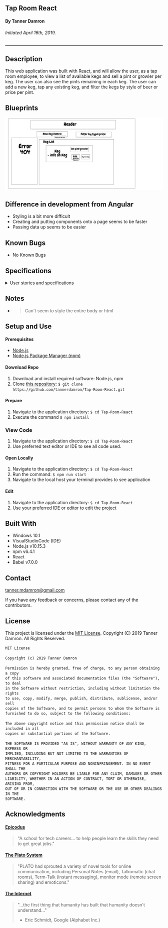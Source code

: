 ## **Tap Room React**

#### By Tanner Damron
###### Initiated April 16th, 2019.

----------

## Description
This web application was built with React, and will allow the user, as a tap room employee, to view a list of available kegs and sell a pint or growler per keg. The user can also see the pints remaining in each keg. The user can add a new keg, tap any existing keg, and filter the kegs by style of beer or price per pint.

## Blueprints
![](src/assets/blueprints/TapRoomBlueprints.jpeg?raw=true)

## Difference in development from Angular
* Styling is a bit more difficult
* Creating and putting components onto a page seems to be faster
* Passing data up seems to be easier
## Known Bugs

* No Known Bugs

## Specifications

<details>
<summary>User stories and specifications</summary>

<table>
  <tr>
    <th> Scenario 01 </th><th></th>
  </tr>
  <tr>
    <td> Behavior </td>
    <td>As a tap room employee, I want to be able to view a list of all kegs available</td>
  </tr>
  <tr>
    <td> Input </td>
    <td>User views home page</td>
  </tr>
  <tr>
    <td> Output </td>
    <td>User can see all kegs available and info on all kegs</td>
  </tr>
  <tr>
    <td> Notes </td>
    <td> </td>
  </tr>
  <tr>
    <td> Completion </td>
    <td> True </td>
  </tr>
</table>

<table>
  <tr>
    <th> Scenario 02 </th><th></th>
  </tr>
  <tr>
    <td> Behavior </td>
    <td>As a tap room employee, I want to be able to tap an existing keg.</td>
  </tr>
  <tr>
    <td> Input </td>
    <td>User clicks "tap this keg" button.</td>
  </tr>
  <tr>
    <td> Output </td>
    <td>Remaining pints in specific keg refills to 124 pints.</td>
  </tr>
  <tr>
    <td> Notes </td>
    <td> </td>
  </tr>
  <tr>
    <td> Completion </td>
    <td> True </td>
  </tr>
</table>

<table>
  <tr>
    <th> Scenario 03 </th><th></th>
  </tr>
  <tr>
    <td> Behavior </td>
    <td>As a tap room employee, I want to be able to edit the info about any specific keg.</td>
  </tr>
  <tr>
    <td> Input </td>
    <td>User clicks "edit keg" button</td>
  </tr>
  <tr>
    <td> Output </td>
    <td>A form pops up letting the user edit the current keg information.</td>
  </tr>
  <tr>
    <td> Notes </td>
    <td> </td>
  </tr>
  <tr>
    <td> Completion </td>
    <td> True </td>
  </tr>
</table>

<table>
  <tr>
    <th> Scenario 04 </th><th></th>
  </tr>
  <tr>
    <td> Behavior </td>
    <td>As a tap room employee, I want to be able to add a new keg.</td>
  </tr>
  <tr>
    <td> Input </td>
    <td>User clicks "add keg" button</td>
  </tr>
  <tr>
    <td> Output </td>
    <td>A form pops up allowing the user to type in information and add the new keg.</td>
  </tr>
  <tr>
    <td> Notes </td>
    <td> </td>
  </tr>
  <tr>
    <td> Completion </td>
    <td> True </td>
  </tr>
</table>

<table>
  <tr>
    <th> Scenario 05 </th><th></th>
  </tr>
  <tr>
    <td> Behavior </td>
    <td>As a tap room employee, I want to be able to sell a pint or growler from any keg.</td>
  </tr>
  <tr>
    <td> Input </td>
    <td>Click user avatar</td>
  </tr>
  <tr>
    <td> Output </td>
    <td>Display public profile</td>
  </tr>
  <tr>
    <td> Notes </td>
    <td> </td>
  </tr>
  <tr>
    <td> Completion </td>
    <td> True </td>
  </tr>
</table>

<table>
  <tr>
    <th> Scenario 06 </th><th></th>
  </tr>
  <tr>
    <td> Behavior </td>
    <td>As a tap room employee, I want to be able to see pints remaining in every keg.</td>
  </tr>
  <tr>
    <td> Input </td>
    <td>User views pints remaining in keg info.</td>
  </tr>
  <tr>
    <td> Output </td>
    <td>13 pints remaining in "Dark Dark Stout"</td>
  </tr>
  <tr>
    <td> Notes </td>
    <td> </td>
  </tr>
  <tr>
    <td> Completion </td>
    <td> True </td>
  </tr>
</table>

<table>
  <tr>
    <th> Scenario 07 </th><th></th>
  </tr>
  <tr>
    <td> Behavior </td>
    <td>As a tap room employee, I want to be able to filter the list of kegs by type of beer or price of pint.</td>
  </tr>
  <tr>
    <td> Input </td>
    <td>User selects "filter by stout"</td>
  </tr>
  <tr>
    <td> Output </td>
    <td>List of kegs changes to show a list of "stout" beers</td>
  </tr>
  <tr>
    <td> Notes </td>
    <td> </td>
  </tr>
  <tr>
    <td> Completion </td>
    <td> True </td>
  </tr>
</table>

</details>


## Notes
* > Can't seem to style the entire body or html

## Setup and Use

#### Prerequisites
* [Node.js](https://nodejs.org/en/)
* [Node.js Package Manager (npm)](https://www.npmjs.com/)

#### Download Repo
1. Download and install required software: Node.js, npm
2. Clone [this repository](https://github.com/tannerdamron/Radar-NetworkingApp-Demo.git): `$ git clone https://github.com/tannerdamron/Tap-Room-React.git`

#### Prepare
1. Navigate to the application directory: `$ cd Tap-Room-React`
2. Execute the command `$ npm install`

### View Code
1. Navigate to the application directory: `$ cd Tap-Room-React`
2. Use preferred text editor or IDE to see all code used.

#### Open Locally
1. Navigate to the application directory: `$ cd Tap-Room-React`
2. Run the command: `$ npm run start`
3. Navigate to the local host your terminal provides to see application

#### Edit
1. Navigate to the application directory: `$ cd Tap-Room-React`
2. Use your preferred IDE or editor to edit the project


## Built With

* Windows 10.1
* VisualStudioCode (IDE)
* Node.js v10.15.3
* npm v6.4.1
* React
* Babel v7.0.0

## Contact

[tanner.mdamron@gmail.com](mailto:tanner.mdamron@gmail.com)

If you have any feedback or concerns, please contact any of the contributors.

## License

This project is licensed under the [MIT License](https://opensource.org/licenses/MIT). Copyright (C) 2019 Tanner Damron. All Rights Reserved.
```
MIT License

Copyright (c) 2019 Tanner Damron

Permission is hereby granted, free of charge, to any person obtaining a copy
of this software and associated documentation files (the "Software"), to deal
in the Software without restriction, including without limitation the rights
to use, copy, modify, merge, publish, distribute, sublicense, and/or sell
copies of the Software, and to permit persons to whom the Software is
furnished to do so, subject to the following conditions:

The above copyright notice and this permission notice shall be included in all
copies or substantial portions of the Software.

THE SOFTWARE IS PROVIDED "AS IS", WITHOUT WARRANTY OF ANY KIND, EXPRESS OR
IMPLIED, INCLUDING BUT NOT LIMITED TO THE WARRANTIES OF MERCHANTABILITY,
FITNESS FOR A PARTICULAR PURPOSE AND NONINFRINGEMENT. IN NO EVENT SHALL THE
AUTHORS OR COPYRIGHT HOLDERS BE LIABLE FOR ANY CLAIM, DAMAGES OR OTHER
LIABILITY, WHETHER IN AN ACTION OF CONTRACT, TORT OR OTHERWISE, ARISING FROM,
OUT OF OR IN CONNECTION WITH THE SOFTWARE OR THE USE OR OTHER DEALINGS IN THE
SOFTWARE.
```

## Acknowledgments

#### [Epicodus](https://www.epicodus.com/)
>"A school for tech careers... to help people learn the skills they need to get great jobs."

#### [The Plato System](https://en.wikipedia.org/w/index.php?title=PLATO_system&redirect=yes)
>"PLATO had sprouted a variety of novel tools for online communication, including Personal Notes (email), Talkomatic (chat rooms), Term-Talk (instant messaging), monitor mode (remote screen sharing) and emoticons."

#### [The Internet](https://webfoundation.org/)
> "...the first thing that humanity has built that humanity doesn't understand..."
> - Eric Schmidt, Google (Alphabet Inc.)
